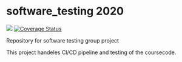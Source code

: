 # software_testing 2020
<a href="https://travis-ci.com/Kumavaara/COMP.SE.200-2020-assignment"><img src="https://travis-ci.com/Kumavaara/COMP.SE.200-2020-assignment.svg?branch=master"></a>
<a href='https://coveralls.io/github/Kumavaara/COMP.SE.200-2020-assignment?branch=master'><img src='https://coveralls.io/repos/github/Kumavaara/COMP.SE.200-2020-assignment/badge.svg?branch=master' alt='Coverage Status' /></a>

Repository for software testing group project

This project handeles CI/CD pipeline and testing of the coursecode.

